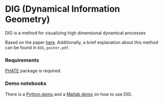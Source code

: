 # DIG (Dynamical Information Geometry)


DIG is a method for visualizing high dimensional dynamical processes 

Based on the paper [here](https://arxiv.org/abs/1906.10725). Additionally, a brief explanation about this method can be found in `DIG_poster.pdf`. 

### Requirements

[PHATE](https://github.com/KrishnaswamyLab/PHATE/tree/master/Python) package is required. 

### Demo notebooks 

There is a [Python demo](https://github.com/KevinMoonLab/DIG/blob/master/DIG_python/EEG_demo.ipynb) and a [Matlab demo](https://github.com/KevinMoonLab/DIG/blob/master/DIG_matlab/demo_EEG.pdf) on how to use DIG. 
